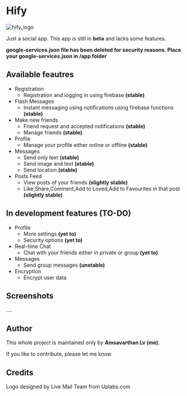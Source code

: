 # Hify

![hify_logo](https://github.com/lvamsavarthan/Hify/blob/master/preview.png) 

Just a social app. This app is still in **beta** and lacks some features.

**google-services.json file has been deleted for security reasons. Place your google-services.json in /app folder**

## Available feautres

* Registration
  - Registration and logging in using firebase **(stable)**
* Flash Messages
  - Instant messaging using notifications using firebase functions **(stable)**
* Make new friends
  - Friend request and accepted notifications **(stable)**
  - Manage friends **(stable)**
* Profile
  - Manage your profile either online or offline **(stable)**
* Messages
  - Send only text **(stable)**
  - Send image and text **(stable)**
  - Send location **(stable)**
* Posts Feed
  - View posts of your friends **(slightly stable)**
  - Like,Share,Comment,Add to Loved,Add to Favourites in that post **(slightly stable)**

## In development features (TO-DO)

* Profile
  - More settings **(yet to)**
  - Security options **(yet to)**
* Real-time Chat
  - Chat with your friends either in private or group **(yet to)**
* Messages
  - Send group messages **(unstable)**
* Encryption
  - Encrypt user data

## Screenshots

....

## Author

This whole project is maintained only by **Amsavarthan Lv (me)**.

If you like to contribute, please let me know

## Credits

Logo designed by Live Mail Team from Uplabs.com
